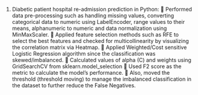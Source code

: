 1.	Diabetic patient hospital re-admission prediction in Python:
	Performed data pre-processing such as handling missing values, converting categorical data to numeric using LabelEncoder, range values to their means, alphanumeric to numeric and data normalization using MinMaxScaler.
	Applied feature selection methods such as RFE to select the best features and checked for multicollinearity by visualizing the correlation matrix via Heatmap.
	Applied Weighted/Cost sensitive Logistic Regression algorithm since the classification was skewed/imbalanced. 
	Calculated values of alpha (C) and weights using GridSearchCV from sklearn.model_selection
	Used F2 score as the metric to calculate the model’s performance.
	Also, moved the threshold (threshold moving) to manage the imbalanced classification in the dataset to further reduce the False Negatives.
